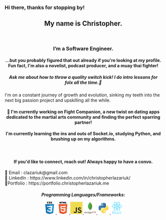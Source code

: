 ### Hi there, thanks for stopping by!

<h2 align="center">My name is Christopher.</h2> 
<br>
<h3 align="center">I’m a Software Engineer.<br></h3>
<h4 align="center">...but you probably figured that out already if you're looking at my profile.<br>Fun fact, I'm also a novelist, podcast producer, and a muay thai fighter!</h4>
<h5 align="center">Ask me about how to throw a quality switch kick! I do intro lessons for folx all the time.🥋</h5>
<p>I'm on a constant journey of growth and evolution, sinking my teeth into the next big passion project and upskilling all the while. </p>
<h4 align="center">🥊 I'm currently working on Fight Companion, a new twist on dating apps dedicated to the martial arts community and finding the perfect sparring partner!</h4>
<h4 align="center">I'm currently learning the ins and outs of Socket.io, studying Python, and brushing up on my algorithms.</h4>
<br>
<h4 align="center">If you'd like to connect, reach out! Always happy to have a convo.</h4>
📧 Email : clazariuk@gmail.com
<br>
💼 LinkedIn : https://www.linkedin.com/in/christopherlazariuk/
<br>
🎨Portfolio : https://portfolio.christopherlazariuk.me

<h5 align="center">Programming Languages/Frameworks: 
  <p align="center"> <a href="https://www.w3schools.com/css/" target="_blank" rel="noreferrer"> <img src="https://raw.githubusercontent.com/devicons/devicon/master/icons/css3/css3-original-wordmark.svg" alt="css3" width="40" height="40"/> </a><a href="https://www.w3.org/html/" target="_blank" rel="noreferrer"> <img src="https://raw.githubusercontent.com/devicons/devicon/master/icons/html5/html5-original-wordmark.svg" alt="html5" width="40" height="40"/> </a> <a href="https://developer.mozilla.org/en-US/docs/Web/JavaScript" target="_blank" rel="noreferrer"> <img src="https://raw.githubusercontent.com/devicons/devicon/master/icons/javascript/javascript-original.svg" alt="javascript" width="40" height="40"/> </a> <a href="https://www.mongodb.com/" target="_blank" rel="noreferrer"> <img src="https://raw.githubusercontent.com/devicons/devicon/master/icons/mongodb/mongodb-original-wordmark.svg" alt="mongodb" width="40" height="40"/> </a> <a href="https://www.python.org" target="_blank" rel="noreferrer"> <img src="https://raw.githubusercontent.com/devicons/devicon/master/icons/python/python-original.svg" alt="python" width="40" height="40"/> </a> <a href="https://reactjs.org/" target="_blank" rel="noreferrer"> <img src="https://raw.githubusercontent.com/devicons/devicon/master/icons/react/react-original-wordmark.svg" alt="react" width="40" height="40"/> </a> </p>
